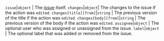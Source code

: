 `issue`|`object` | The [issue](/v3/issues) itself. `changes`|`object`| The changes to the issue if the action was `edited`. `changes[title][from]`|`string` | The previous version of the title if the action was `edited`. `changes[body][from]`|`string` | The previous version of the body if the action was `edited`. `assignee`|`object` | The optional user who was assigned or unassigned from the issue. `label`|`object` | The optional label that was added or removed from the issue.